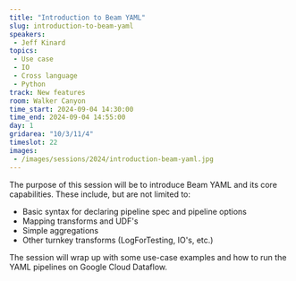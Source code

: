 ```yaml
---
title: "Introduction to Beam YAML"
slug: introduction-to-beam-yaml
speakers:
 - Jeff Kinard
topics:
 - Use case
 - IO
 - Cross language
 - Python
track: New features
room: Walker Canyon
time_start: 2024-09-04 14:30:00
time_end: 2024-09-04 14:55:00
day: 1
gridarea: "10/3/11/4"
timeslot: 22
images:
 - /images/sessions/2024/introduction-beam-yaml.jpg 
---
```


The purpose of this session will be to introduce Beam YAML and its core capabilities. These include, but are not limited to:
- Basic syntax for declaring pipeline spec and pipeline options 
- Mapping transforms and UDF's 
- Simple aggregations 
- Other turnkey transforms (LogForTesting, IO's, etc.)

The session will wrap up with some use-case examples and how to run the YAML pipelines on Google Cloud Dataflow.